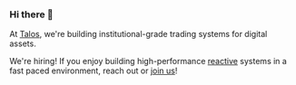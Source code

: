 ### Hi there 👋

At [Talos](https://talos.com/), we're building institutional-grade trading systems for digital assets.

We're hiring! If you enjoy building high-performance [reactive](https://www.reactivemanifesto.org/) systems in a fast paced environment, reach out or [join us](https://talos.com/join-talos/)!

<!--
**ethanf/ethanf** is a ✨ _special_ ✨ repository because its `README.md` (this file) appears on your GitHub profile.

Here are some ideas to get you started:

- 🔭 I’m currently working on ...
- 🌱 I’m currently learning ...
- 👯 I’m looking to collaborate on ...
- 🤔 I’m looking for help with ...
- 💬 Ask me about ...
- 📫 How to reach me: ...
- 😄 Pronouns: ...
- ⚡ Fun fact: ...
-->

